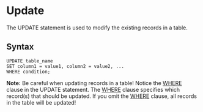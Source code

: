 # Update

The UPDATE statement is used to modify the existing records in a table.

## Syntax

```
UPDATE table_name
SET column1 = value1, column2 = value2, ...
WHERE condition;
```

**Note:** Be careful when updating records in a table! Notice the [WHERE](Where.md) clause in the UPDATE statement. The [WHERE](Where.md) clause specifies which record(s) that should be updated. If you omit the [WHERE](Where.md) clause, all records in the table will be updated!
